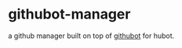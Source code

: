 githubot-manager
================

a github manager built on top of [githubot](https://github.com/iangreenleaf/githubot+) for hubot. 
